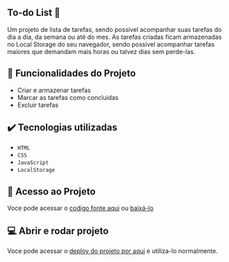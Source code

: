 ## To-do List 📝

Um projeto de lista de tarefas, sendo possivel acompanhar suas tarefas do dia a dia, da semana ou até do mes. As tarefas criadas ficam armazenadas no Local Storage do seu navegador, sendo possivel acompanhar tarefas maiores que demandam mais horas ou talvez dias sem perde-las. 

## 🔨 Funcionalidades do Projeto

- Criar e armazenar tarefas
- Marcar as tarefas como concluidas
- Excluir tarefas

## ✔️ Tecnologias utilizadas

- ``HTML``
- ``CSS``
- ``JavaScript``
- ``LocalStorage``

## 📁 Acesso ao Projeto

Voce pode acessar o <a href="https://github.com/luizfsb/To-do__List">codigo fonte aqui</a> ou <a href="https://github.com/luizfsb/To-do__List/files/14488265/To-do__List.zip">baixá-lo</a>

## 💻 Abrir e rodar projeto

Voce pode acessar o <a href="https://to-do-list-lf.vercel.app/">deploy do projeto por aqui</a> e utiliza-lo normalmente.
